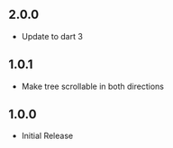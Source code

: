 ## 2.0.0

-   Update to dart 3

## 1.0.1

-   Make tree scrollable in both directions

## 1.0.0

-   Initial Release
